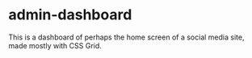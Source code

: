 # admin-dashboard

This is a dashboard of perhaps the home screen of a social media site, made mostly with CSS Grid.